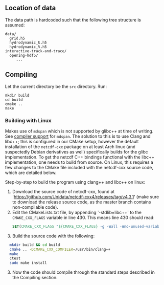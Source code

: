 ## Location of data
The data path is hardcoded such that the following tree structure is assumed:
```
data/
  grid.h5
  hydrodynamic_U.h5
  hydrodynamic_V.h5
interactive-track-and-trace/
  opening-hdf5/
     ...
```

## Compiling
Let the current directory be the `src` directory. Run:
```shell
mkdir build
cd build
cmake ..
make
```

### Building with Linux
Makes use of `mdspan` which is not supported by glibc++ at time of writing. See [compiler support](https://en.cppreference.com/w/cpp/compiler_support/23) for `mdspan`. The solution to this is to use Clang and libc++; this is configured in our CMake setup, however the default installation of the `netcdf-cxx` package on at least Arch linux (and suspectedly Debian derivatives as well) specifically builds for the glibc implementation. To get the netcdf C++ bindings functional with the libc++ implementation, one needs to build from source. On Linux, this requires a few changes to the CMake file included with the netcdf-cxx source code, which are detailed below.

Step-by-step to build the program using clang++ and libc++ on linux:
 1. Download the source code of netcdf-cxx, found at 'https://github.com/Unidata/netcdf-cxx4/releases/tag/v4.3.1' (make sure to download the release source code, as the master branch contains non-compilable code).
 2. Edit the CMakeLists.txt file, by appending '-stdlib=libc++' to the `CMAKE_CXX_FLAGS` variable in line 430. This means line 430 should read: 
    ```cmake 
    SET(CMAKE_CXX_FLAGS "${CMAKE_CXX_FLAGS} -g -Wall -Wno-unused-variable -Wno-unused-parameter -stdlib=libc++")
    ```
 2. Build the source code with the following: 
  ```sh 
    mkdir build && cd build
    cmake .. -DCMAKE_CXX_COMPILER=/usr/bin/clang++
    make
    ctest
    sudo make install
  ```
 3. Now the code should compile through the standard steps described in the Compiling section.

